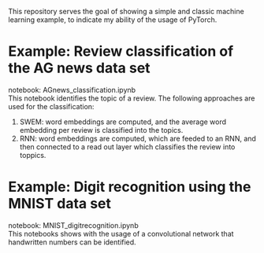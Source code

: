 
This repository serves the goal of showing a simple and classic machine learning example, to indicate my ability of the usage of PyTorch. 

# Example: Review classification of the AG news data set 
notebook: AGnews_classification.ipynb  
This notebook identifies the topic of a review. 
The following approaches are used for the classification:
1. SWEM: word embeddings are computed, and the average word embedding per review is classified into the topics.
2. RNN: word embeddings are computed, which are feeded to an RNN, and then connected to a read out layer which classifies the review into toppics. 


# Example: Digit recognition using the MNIST data set  
notebook: MNIST_digitrecognition.ipynb  
This notebooks shows with the usage of a convolutional network that handwritten numbers can be identified.   
